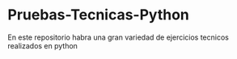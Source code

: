 # Pruebas-Tecnicas-Python
En este repositorio habra una gran variedad de ejercicios tecnicos realizados en python
